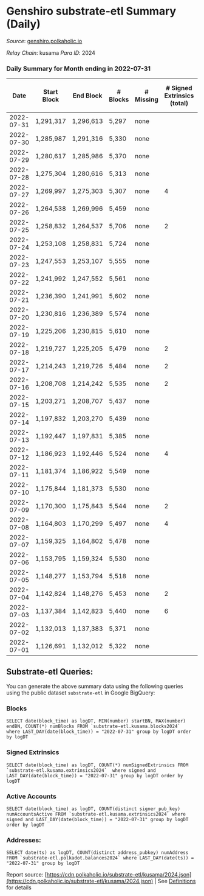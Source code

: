 # Genshiro substrate-etl Summary (Daily)

_Source_: [genshiro.polkaholic.io](https://genshiro.polkaholic.io)

*Relay Chain*: kusama
*Para ID*: 2024



### Daily Summary for Month ending in 2022-07-31


| Date | Start Block | End Block | # Blocks | # Missing | # Signed Extrinsics (total) | # Active Accounts | # Addresses with Balances | # Events | # Transfers | # XCM Transfers In | # XCM Transfers Out |
| ---- | ----------- | --------- | -------- | --------- | --------------------------- | ----------------- | ------------------------- | -------- | ----------- | ------------------ | ------------------- |
| 2022-07-31 | 1,291,317 | 1,296,613 | 5,297 | none  |  |  | 24 | 10,613 |   | 2  |   |
| 2022-07-30 | 1,285,987 | 1,291,316 | 5,330 | none  |  |  | 24 | 10,669 |   |   |   |
| 2022-07-29 | 1,280,617 | 1,285,986 | 5,370 | none  |  |  | 24 | 10,752 |   | 1  |   |
| 2022-07-28 | 1,275,304 | 1,280,616 | 5,313 | none  |  |  | 24 | 10,635 |   |   |   |
| 2022-07-27 | 1,269,997 | 1,275,303 | 5,307 | none  | 4 | 2 | 24 | 10,639 |   |   |   |
| 2022-07-26 | 1,264,538 | 1,269,996 | 5,459 | none  |  |  | 24 | 10,927 |   |   |   |
| 2022-07-25 | 1,258,832 | 1,264,537 | 5,706 | none  | 2 | 2 | 24 | 11,434 |   | 1  |   |
| 2022-07-24 | 1,253,108 | 1,258,831 | 5,724 | none  |  |  | 24 | 11,463 |   | 1  |   |
| 2022-07-23 | 1,247,553 | 1,253,107 | 5,555 | none  |  |  | 24 | 11,134 |   | 3  |   |
| 2022-07-22 | 1,241,992 | 1,247,552 | 5,561 | none  |  |  | 24 | 11,147 |   | 3  |   |
| 2022-07-21 | 1,236,390 | 1,241,991 | 5,602 | none  |  |  | 24 | 11,228 |   | 3  |   |
| 2022-07-20 | 1,230,816 | 1,236,389 | 5,574 | none  |  |  | 24 | 11,157 |   |   |   |
| 2022-07-19 | 1,225,206 | 1,230,815 | 5,610 | none  |  |  | 24 | 11,229 |   |   |   |
| 2022-07-18 | 1,219,727 | 1,225,205 | 5,479 | none  | 2 | 2 | 24 | 10,976 |   |   |   |
| 2022-07-17 | 1,214,243 | 1,219,726 | 5,484 | none  | 2 | 2 | 24 | 10,990 |   | 1  |   |
| 2022-07-16 | 1,208,708 | 1,214,242 | 5,535 | none  | 2 | 2 | 24 | 11,087 |   |   |   |
| 2022-07-15 | 1,203,271 | 1,208,707 | 5,437 | none  |  |  | 24 | 10,883 |   |   |   |
| 2022-07-14 | 1,197,832 | 1,203,270 | 5,439 | none  |  |  | 24 | 10,892 |   | 1  |   |
| 2022-07-13 | 1,192,447 | 1,197,831 | 5,385 | none  |  |  | 24 | 10,784 |   | 1  |   |
| 2022-07-12 | 1,186,923 | 1,192,446 | 5,524 | none  | 4 | 2 | 24 | 11,078 |   | 1  |   |
| 2022-07-11 | 1,181,374 | 1,186,922 | 5,549 | none  |  |  | 24 | 11,118 |   | 2  |   |
| 2022-07-10 | 1,175,844 | 1,181,373 | 5,530 | none  |  |  | 24 | 11,069 |   |   |   |
| 2022-07-09 | 1,170,300 | 1,175,843 | 5,544 | none  | 2 | 2 | 24 | 11,105 |   |   |   |
| 2022-07-08 | 1,164,803 | 1,170,299 | 5,497 | none  | 4 | 2 | 24 | 11,024 |   | 1  |   |
| 2022-07-07 | 1,159,325 | 1,164,802 | 5,478 | none  |  |  | 24 | 10,965 |   |   |   |
| 2022-07-06 | 1,153,795 | 1,159,324 | 5,530 | none  |  |  | 24 | 11,070 |   |   |   |
| 2022-07-05 | 1,148,277 | 1,153,794 | 5,518 | none  |  |  | 24 | 11,045 |   |   |   |
| 2022-07-04 | 1,142,824 | 1,148,276 | 5,453 | none  | 2 | 2 | 24 | 10,923 |   |   |   |
| 2022-07-03 | 1,137,384 | 1,142,823 | 5,440 | none  | 6 | 2 | 24 | 10,923 |   | 2  |   |
| 2022-07-02 | 1,132,013 | 1,137,383 | 5,371 | none  |  |  | 24 | 10,751 |   |   |   |
| 2022-07-01 | 1,126,691 | 1,132,012 | 5,322 | none  |  |  | 24 | 10,653 |   |   |   |

## Substrate-etl Queries:
You can generate the above summary data using the following queries using the public dataset `substrate-etl` in Google BigQuery:


### Blocks
```
SELECT date(block_time) as logDT, MIN(number) startBN, MAX(number) endBN, COUNT(*) numBlocks FROM `substrate-etl.kusama.blocks2024`  where LAST_DAY(date(block_time)) = "2022-07-31" group by logDT order by logDT
```


### Signed Extrinsics
```
SELECT date(block_time) as logDT, COUNT(*) numSignedExtrinsics FROM `substrate-etl.kusama.extrinsics2024`  where signed and LAST_DAY(date(block_time)) = "2022-07-31" group by logDT order by logDT
```


### Active Accounts
```
SELECT date(block_time) as logDT, COUNT(distinct signer_pub_key) numAccountsActive FROM `substrate-etl.kusama.extrinsics2024` where signed and LAST_DAY(date(block_time)) = "2022-07-31" group by logDT order by logDT
```


### Addresses:
```
SELECT date(ts) as logDT, COUNT(distinct address_pubkey) numAddress FROM `substrate-etl.polkadot.balances2024` where LAST_DAY(date(ts)) = "2022-07-31" group by logDT
```



Report source: [https://cdn.polkaholic.io/substrate-etl/kusama/2024.json](https://cdn.polkaholic.io/substrate-etl/kusama/2024.json) | See [Definitions](/DEFINITIONS.md) for details
